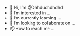 - 👋 Hi, I’m @Dhhdudhdhdhd
- 👀 I’m interested in ...
- 🌱 I’m currently learning ...
- 💞️ I’m looking to collaborate on ...
- 📫 How to reach me ...

<!---
Dhhdudhdhdhd/Dhhdudhdhdhd is a ✨ special ✨ repository because its `README.md` (this file) appears on your GitHub profile.
You can click the Preview link to take a look at your changes.
--->
